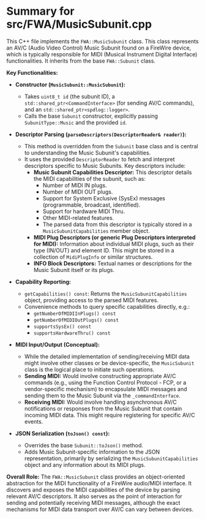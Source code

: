 # Summary for src/FWA/MusicSubunit.cpp

This C++ file implements the `FWA::MusicSubunit` class. This class represents an AV/C (Audio Video Control) Music Subunit found on a FireWire device, which is typically responsible for MIDI (Musical Instrument Digital Interface) functionalities. It inherits from the base `FWA::Subunit` class.

**Key Functionalities:**

-   **Constructor (`MusicSubunit::MusicSubunit`):**
    -   Takes `uint8_t id` (the subunit ID), a `std::shared_ptr<CommandInterface>` (for sending AV/C commands), and an `std::shared_ptr<spdlog::logger>`.
    -   Calls the base `Subunit` constructor, explicitly passing `SubunitType::Music` and the provided `id`.

-   **Descriptor Parsing (`parseDescriptors(DescriptorReader& reader)`):**
    -   This method is overridden from the `Subunit` base class and is central to understanding the Music Subunit's capabilities.
    -   It uses the provided `DescriptorReader` to fetch and interpret descriptors specific to Music Subunits. Key descriptors include:
        -   **Music Subunit Capabilities Descriptor:** This descriptor details the MIDI capabilities of the subunit, such as:
            -   Number of MIDI IN plugs.
            -   Number of MIDI OUT plugs.
            -   Support for System Exclusive (SysEx) messages (programmable, broadcast, identified).
            -   Support for hardware MIDI Thru.
            -   Other MIDI-related features.
            -   The parsed data from this descriptor is typically stored in a `MusicSubunitCapabilities` member object.
        -   **MIDI Plug Descriptors (or generic Plug Descriptors interpreted for MIDI):** Information about individual MIDI plugs, such as their type (IN/OUT) and element ID. This might be stored in a collection of `MidiPlugInfo` or similar structures.
        -   **INFO Block Descriptors:** Textual names or descriptions for the Music Subunit itself or its plugs.

-   **Capability Reporting:**
    -   `getCapabilities() const`: Returns the `MusicSubunitCapabilities` object, providing access to the parsed MIDI features.
    -   Convenience methods to query specific capabilities directly, e.g.:
        -   `getNumberOfMIDIInPlugs() const`
        -   `getNumberOfMIDIOutPlugs() const`
        -   `supportsSysEx() const`
        -   `supportsHardwareThru() const`

-   **MIDI Input/Output (Conceptual):**
    -   While the detailed implementation of sending/receiving MIDI data might involve other classes or be device-specific, the `MusicSubunit` class is the logical place to initiate such operations.
    -   **Sending MIDI:** Would involve constructing appropriate AV/C commands (e.g., using the Function Control Protocol - FCP, or a vendor-specific mechanism) to encapsulate MIDI messages and sending them to the Music Subunit via the `_commandInterface`.
    -   **Receiving MIDI:** Would involve handling asynchronous AV/C notifications or responses from the Music Subunit that contain incoming MIDI data. This might require registering for specific AV/C events.

-   **JSON Serialization (`toJson() const`):**
    -   Overrides the base `Subunit::toJson()` method.
    -   Adds Music Subunit-specific information to the JSON representation, primarily by serializing the `MusicSubunitCapabilities` object and any information about its MIDI plugs.

**Overall Role:**
The `FWA::MusicSubunit` class provides an object-oriented abstraction for the MIDI functionality of a FireWire audio/MIDI interface. It discovers and exposes the MIDI capabilities of the device by parsing relevant AV/C descriptors. It also serves as the point of interaction for sending and potentially receiving MIDI messages, although the exact mechanisms for MIDI data transport over AV/C can vary between devices.

